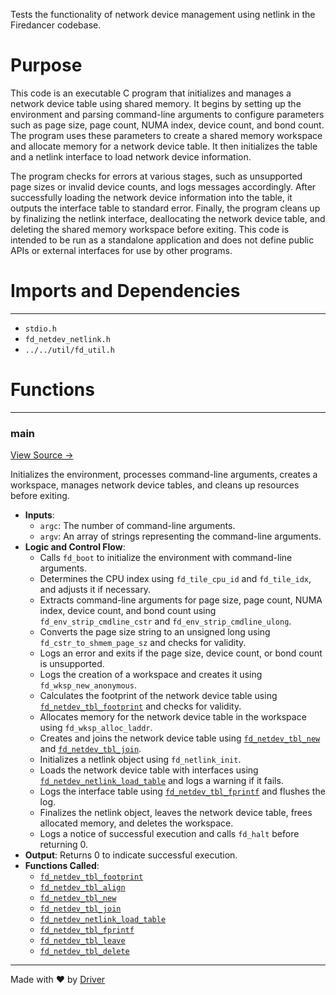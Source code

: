 <!--------------------------------------------------------------------------------->
<!-- IMPORTANT: This file is auto-generated by Driver (https://driver.ai). -------->
<!-- Manual edits may be overwritten on future commits. --------------------------->
<!--------------------------------------------------------------------------------->

Tests the functionality of network device management using netlink in the Firedancer codebase.

# Purpose
This code is an executable C program that initializes and manages a network device table using shared memory. It begins by setting up the environment and parsing command-line arguments to configure parameters such as page size, page count, NUMA index, device count, and bond count. The program uses these parameters to create a shared memory workspace and allocate memory for a network device table. It then initializes the table and a netlink interface to load network device information.

The program checks for errors at various stages, such as unsupported page sizes or invalid device counts, and logs messages accordingly. After successfully loading the network device information into the table, it outputs the interface table to standard error. Finally, the program cleans up by finalizing the netlink interface, deallocating the network device table, and deleting the shared memory workspace before exiting. This code is intended to be run as a standalone application and does not define public APIs or external interfaces for use by other programs.
# Imports and Dependencies

---
- `stdio.h`
- `fd_netdev_netlink.h`
- `../../util/fd_util.h`


# Functions

---
### main<!-- {{#callable:main}} -->
[View Source →](<../../../../../src/waltz/mib/test_netdev_netlink.c#L5>)

Initializes the environment, processes command-line arguments, creates a workspace, manages network device tables, and cleans up resources before exiting.
- **Inputs**:
    - `argc`: The number of command-line arguments.
    - `argv`: An array of strings representing the command-line arguments.
- **Logic and Control Flow**:
    - Calls `fd_boot` to initialize the environment with command-line arguments.
    - Determines the CPU index using `fd_tile_cpu_id` and `fd_tile_idx`, and adjusts it if necessary.
    - Extracts command-line arguments for page size, page count, NUMA index, device count, and bond count using `fd_env_strip_cmdline_cstr` and `fd_env_strip_cmdline_ulong`.
    - Converts the page size string to an unsigned long using `fd_cstr_to_shmem_page_sz` and checks for validity.
    - Logs an error and exits if the page size, device count, or bond count is unsupported.
    - Logs the creation of a workspace and creates it using `fd_wksp_new_anonymous`.
    - Calculates the footprint of the network device table using [`fd_netdev_tbl_footprint`](<fd_netdev_tbl.c.md#fd_netdev_tbl_footprint>) and checks for validity.
    - Allocates memory for the network device table in the workspace using `fd_wksp_alloc_laddr`.
    - Creates and joins the network device table using [`fd_netdev_tbl_new`](<fd_netdev_tbl.c.md#fd_netdev_tbl_new>) and [`fd_netdev_tbl_join`](<fd_netdev_tbl.h.md#fd_netdev_tbl_join>).
    - Initializes a netlink object using `fd_netlink_init`.
    - Loads the network device table with interfaces using [`fd_netdev_netlink_load_table`](<fd_netdev_netlink.c.md#fd_netdev_netlink_load_table>) and logs a warning if it fails.
    - Logs the interface table using [`fd_netdev_tbl_fprintf`](<fd_netdev_tbl.c.md#fd_netdev_tbl_fprintf>) and flushes the log.
    - Finalizes the netlink object, leaves the network device table, frees allocated memory, and deletes the workspace.
    - Logs a notice of successful execution and calls `fd_halt` before returning 0.
- **Output**: Returns 0 to indicate successful execution.
- **Functions Called**:
    - [`fd_netdev_tbl_footprint`](<fd_netdev_tbl.c.md#fd_netdev_tbl_footprint>)
    - [`fd_netdev_tbl_align`](<fd_netdev_tbl.c.md#fd_netdev_tbl_align>)
    - [`fd_netdev_tbl_new`](<fd_netdev_tbl.c.md#fd_netdev_tbl_new>)
    - [`fd_netdev_tbl_join`](<fd_netdev_tbl.h.md#fd_netdev_tbl_join>)
    - [`fd_netdev_netlink_load_table`](<fd_netdev_netlink.c.md#fd_netdev_netlink_load_table>)
    - [`fd_netdev_tbl_fprintf`](<fd_netdev_tbl.c.md#fd_netdev_tbl_fprintf>)
    - [`fd_netdev_tbl_leave`](<fd_netdev_tbl.c.md#fd_netdev_tbl_leave>)
    - [`fd_netdev_tbl_delete`](<fd_netdev_tbl.c.md#fd_netdev_tbl_delete>)



---
Made with ❤️ by [Driver](https://www.driver.ai/)